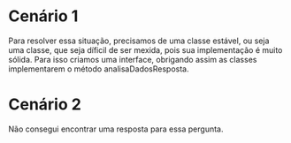 # Cenário 1

Para resolver essa situação, precisamos de uma classe estável, ou seja uma classe, que seja díficil de ser mexida, pois sua implementação é muito sólida.
Para isso criamos uma interface, obrigando assim as classes implementarem o método analisaDadosResposta.

# Cenário 2

Não consegui encontrar uma resposta para essa pergunta.